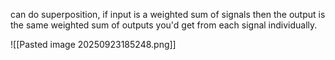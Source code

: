 
can do superposition, if input is a weighted sum of signals then the output is the same weighted sum of outputs you'd get from each signal individually.

![[Pasted image 20250923185248.png]]